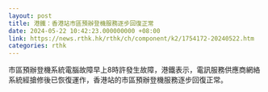 ```yaml
---
layout: post
title: 港鐵：香港站市區預辦登機服務逐步回復正常
date: 2024-05-22 10:42:23.000000000 +08:00
link: https://news.rthk.hk/rthk/ch/component/k2/1754172-20240522.htm
categories: rthk
---
```


市區預辦登機系統電腦故障早上8時許發生故障，港鐵表示，電訊服務供應商網絡系統經搶修後已恢復運作，香港站的市區預辦登機服務逐步回復正常。
